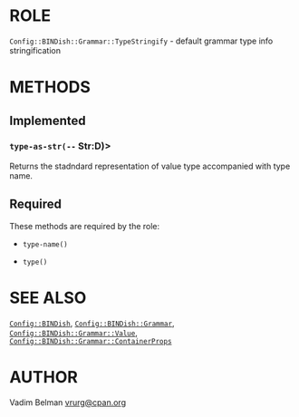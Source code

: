 ROLE
====



`Config::BINDish::Grammar::TypeStringify` - default grammar type info stringification

METHODS
=======



Implemented
-----------

### `type-as-str(--` Str:D)>

Returns the stadndard representation of value type accompanied with type name.

Required
--------

These methods are required by the role:

  * `type-name()`

  * `type()`

SEE ALSO
========

[`Config::BINDish`](https://github.com/vrurg/raku-Config-BINDish/blob/v0.0.5/docs/md/Config/BINDish.md), [`Config::BINDish::Grammar`](https://github.com/vrurg/raku-Config-BINDish/blob/v0.0.5/docs/md/Config/BINDish/Grammar.md), [`Config::BINDish::Grammar::Value`](https://github.com/vrurg/raku-Config-BINDish/blob/v0.0.5/docs/md/Config/BINDish/Grammar/Value.md), [`Config::BINDish::Grammar::ContainerProps`](https://github.com/vrurg/raku-Config-BINDish/blob/v0.0.5/docs/md/Config/BINDish/Grammar/ContainerProps.md)

AUTHOR
======

Vadim Belman <vrurg@cpan.org>

